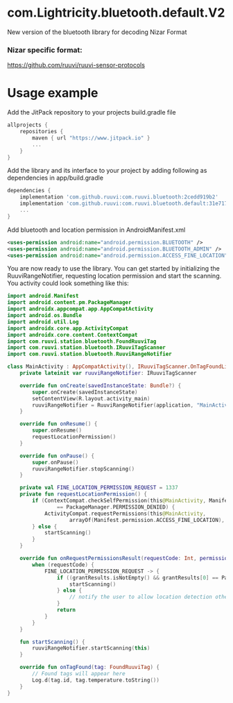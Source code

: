 # com.Lightricity.bluetooth.default.V2
New version of the bluetooth library for decoding Nizar Format

### Nizar specific format:
https://github.com/ruuvi/ruuvi-sensor-protocols

# Usage example

Add the JitPack repository to your projects build.gradle file
```gradle
allprojects {
    repositories {
        maven { url "https://www.jitpack.io" }
        ...
    }
}
```

Add the library and its interface to your project by adding following as dependencies in app/build.gradle
```gradle
dependencies {
    implementation 'com.github.ruuvi:com.ruuvi.bluetooth:2cedd919b2'
    implementation 'com.github.ruuvi:com.ruuvi.bluetooth.default:31e717b'
    ...
}
```

Add bluetooth and location permission in AndroidManifest.xml
```xml
<uses-permission android:name="android.permission.BLUETOOTH" />
<uses-permission android:name="android.permission.BLUETOOTH_ADMIN" />
<uses-permission android:name="android.permission.ACCESS_FINE_LOCATION" />
```

You are now ready to use the library. You can get started by initializing the RuuviRangeNotifier, requesting location permission and start the scanning. You activity could look something like this:
```kotlin
import android.Manifest
import android.content.pm.PackageManager
import androidx.appcompat.app.AppCompatActivity
import android.os.Bundle
import android.util.Log
import androidx.core.app.ActivityCompat
import androidx.core.content.ContextCompat
import com.ruuvi.station.bluetooth.FoundRuuviTag
import com.ruuvi.station.bluetooth.IRuuviTagScanner
import com.ruuvi.station.bluetooth.RuuviRangeNotifier

class MainActivity : AppCompatActivity(), IRuuviTagScanner.OnTagFoundListener {
    private lateinit var ruuviRangeNotifier: IRuuviTagScanner

    override fun onCreate(savedInstanceState: Bundle?) {
        super.onCreate(savedInstanceState)
        setContentView(R.layout.activity_main)
        ruuviRangeNotifier = RuuviRangeNotifier(application, "MainActivity")
    }

    override fun onResume() {
        super.onResume()
        requestLocationPermission()
    }

    override fun onPause() {
        super.onPause()
        ruuviRangeNotifier.stopScanning()
    }

    private val FINE_LOCATION_PERMISSION_REQUEST = 1337
    private fun requestLocationPermission() {
        if (ContextCompat.checkSelfPermission(this@MainActivity, Manifest.permission.ACCESS_FINE_LOCATION)
                == PackageManager.PERMISSION_DENIED) {
            ActivityCompat.requestPermissions(this@MainActivity,
                    arrayOf(Manifest.permission.ACCESS_FINE_LOCATION), FINE_LOCATION_PERMISSION_REQUEST)
        } else {
            startScanning()
        }
    }

    override fun onRequestPermissionsResult(requestCode: Int, permissions: Array<String>, grantResults: IntArray) {
        when (requestCode) {
            FINE_LOCATION_PERMISSION_REQUEST -> {
                if ((grantResults.isNotEmpty() && grantResults[0] == PackageManager.PERMISSION_GRANTED)) {
                    startScanning()
                } else {
                    // notify the user to allow location detection otherwise the scanning won't work (except on a few devices)
                }
                return
            }
        }
    }

    fun startScanning() {
        ruuviRangeNotifier.startScanning(this)
    }

    override fun onTagFound(tag: FoundRuuviTag) {
        // Found tags will appear here
        Log.d(tag.id, tag.temperature.toString())
    }
}
```
